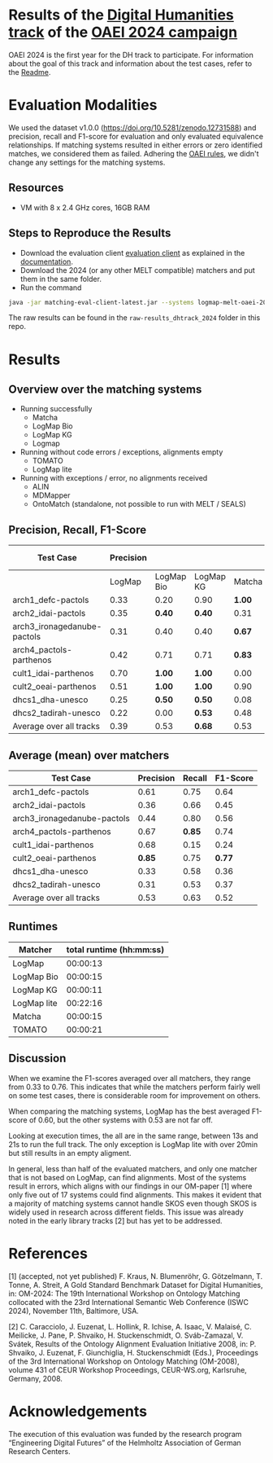 # Results of the [Digital Humanities track](https://oaei.ontologymatching.org/2024/digitalhumanities/index.html) of the [OAEI 2024 campaign](https://oaei.ontologymatching.org/2024/)
OAEI 2024 is the first year for the DH track to participate. For information about the goal of this track and information about the test cases, refer to the [Readme](https://github.com/FelixFrizzy/DH-benchmark/blob/main/README.md).

# Evaluation Modalities
We used the dataset v1.0.0 (https://doi.org/10.5281/zenodo.12731588) and precision, recall and F1-score for evaluation and only evaluated equivalence relationships. If matching systems resulted in either errors or zero identified matches, we considered them as failed. Adhering the [OAEI rules](https://oaei.ontologymatching.org/doc/oaei-rules.2.html), we didn't change any settings for the matching systems. 

## Resources
- VM with 8 x 2.4 GHz cores, 16GB RAM

## Steps to Reproduce the Results
- Download the evaluation client [evaluation client](https://nightly.link/dwslab/melt/workflows/java_client_upload/master/evaluation-client.zip) as explained in the [documentation](https://dwslab.github.io/melt/matcher-evaluation/client).
- Download the 2024 (or any other MELT compatible) matchers and put them in the same folder.
- Run the command
```bash
java -jar matching-eval-client-latest.jar --systems logmap-melt-oaei-2021-web-latest.tar.gz logmap-bio-melt-oaei-2021-web-latest.tar.gz logmap-kg-melt-oaei-2021-web-latest.tar.gz logmap-lite-melt-oaei-2021-web-latest.tar.gz matcha.tar.gz "ALIN - Jomar Silva.zip" MDMapper-seals.zip https://match.tomato.irit.fr/match --track http://oaei.webdatacommons.org/tdrs/ dh 2024all --results oaei2024_dh
```
The raw results can be found in the `raw-results_dhtrack_2024` folder in this repo.

# Results


## Overview over the matching systems
- Running successfully
    - Matcha
    - LogMap Bio
    - LogMap KG
    - Logmap
- Running without code errors / exceptions, alignments empty
    - TOMATO
    - LogMap lite
- Running with exceptions / error, no alignments received
    - ALIN
    - MDMapper
    - OntoMatch (standalone, not possible to run with MELT / SEALS)

## Precision, Recall, F1-Score
| Test Case                   |Precision |                |               |           |Recall    |            |           |          |F1-Score  |            |           |          |
| --------------------------- | -------- | -------------- | ------------- | --------- | -------- | ---------- | --------- | -------- | -------- | ---------- | --------- | -------- |
|                             | LogMap   | LogMap Bio     | LogMap KG     | Matcha    | LogMap   | LogMap Bio | LogMap KG | Matcha   | LogMap   | LogMap Bio | LogMap KG | Matcha   |
| arch1_defc-pactols          | 0.33     | 0.20           | 0.90          | **1.00**  | **1.00** | 0.20       | 0.90      | 0.90     | 0.50     | 0.20       | 0.90      | **0.95** |
| arch2_idai-pactols          | 0.35     | **0.40**       | **0.40**      | 0.31      | **1.00** | 0.71       | 0.71      | 0.24     | **0.52** | 0.51       | 0.51      | 0.27     |
| arch3_ironagedanube-pactols | 0.31     | 0.40           | 0.40          | **0.67**  | **0.80** | **0.80**   | **0.80**  | **0.80** | 0.44     | 0.53       | 0.53      | **0.73** |
| arch4_pactols-parthenos     | 0.42     | 0.71           | 0.71          | **0.83**  | **0.92** | 0.83       | 0.83      | 0.83     | 0.58     | 0.77       | 0.77      | **0.83** |
| cult1_idai-parthenos        | 0.70     | **1.00**       | **1.00**      | 0.00      | **0.27** | 0.17       | 0.17      | 0.00     | **0.39** | 0.30       | 0.30      | 0.00     |
| cult2_oeai-parthenos        | 0.51     | **1.00**       | **1.00**      | 0.90      | **0.89** | 0.68       | 0.68      | 0.74     | 0.65     | **0.81**   | **0.81**  | **0.81** |
| dhcs1_dha-unesco            | 0.25     | **0.50**       | **0.50**      | 0.08      | **0.90** | 0.40       | 0.40      | 0.60     | 0.39     | **0.44**   | **0.44**  | 0.14     |
| dhcs2_tadirah-unesco        | 0.22     | 0.00           | **0.53**      | 0.48      | **0.80** | 0.00       | 0.67      | 0.67     | 0.35     | 0.00       | **0.59**  | 0.56     |
| Average over all tracks     | 0.39     | 0.53           | **0.68**      | 0.53      | **0.82** | 0.47       | 0.64      | 0.60     | 0.48     | 0.45       | **0.61**  | 0.54     |


## Average (mean) over matchers

| Test Case                   |Precision  | Recall    | F1-Score |
| --------------------------- | --------  | --------- | -------- |
| arch1_defc-pactols          | 0.61      | 0.75      | 0.64     |
| arch2_idai-pactols          | 0.36      | 0.66      | 0.45     |
| arch3_ironagedanube-pactols | 0.44      | 0.80      | 0.56     |
| arch4_pactols-parthenos     | 0.67      | **0.85**  | 0.74     |
| cult1_idai-parthenos        | 0.68      | 0.15      | 0.24     |
| cult2_oeai-parthenos        | **0.85**  | 0.75      | **0.77** |
| dhcs1_dha-unesco            | 0.33      | 0.58      | 0.36     |
| dhcs2_tadirah-unesco        | 0.31      | 0.53      | 0.37     |
| Average over all tracks     | 0.53      | 0.63      | 0.52     |
 

## Runtimes
| Matcher     | total runtime (hh:mm:ss) |
|-------------|--------------------------|
| LogMap      | 00:00:13                 |
| LogMap Bio  | 00:00:15                 |
| LogMap KG   | 00:00:11                 |
| LogMap lite | 00:22:16                 |
| Matcha      | 00:00:15                 |
| TOMATO      | 00:00:21                 |

## Discussion
When we examine the F1-scores averaged over all matchers, they range from 0.33 to 0.76. This indicates that while the matchers perform fairly well on some test cases, there is considerable room for improvement on others. 

When comparing the matching systems, LogMap has the best averaged F1-score of 0.60, but the other systems with 0.53 are not far off.

Looking at execution times, the all are in the same range, between 13s and 21s to run the full track. The only exception is LogMap lite with over 20min but still results in an empty aligment.

In general, less than half of the evaluated matchers, and only one matcher that is not based on LogMap, can find alignments. Most of the systems result in errors, which aligns with our findings in our OM-paper [1] where only five out of 17 systems could find alignments.  This makes it evident that a majority of matching systems cannot handle SKOS even though SKOS is widely used in research across different fields. This issue was already noted in the early library tracks [2] but has yet to be addressed. 

# References
[1] (accepted, not yet published) F. Kraus, N. Blumenröhr, G. Götzelmann, T. Tonne, A. Streit, A Gold Standard Benchmark Dataset for Digital Humanities, in: OM-2024: The 19th International Workshop on Ontology Matching collocated with the 23rd International Semantic Web Conference (ISWC 2024), November 11th, Baltimore, USA.

[2] C. Caracciolo, J. Euzenat, L. Hollink, R. Ichise, A. Isaac, V. Malaisé, C. Meilicke, J. Pane, P. Shvaiko, H. Stuckenschmidt, O. Sváb-Zamazal, V. Svátek, Results of the Ontology Alignment Evaluation Initiative 2008, in: P. Shvaiko, J. Euzenat, F. Giunchiglia, H. Stuckenschmidt (Eds.), Proceedings of the 3rd International Workshop on Ontology Matching (OM-2008), volume 431 of CEUR Workshop Proceedings, CEUR-WS.org, Karlsruhe, Germany, 2008.

# Acknowledgements
The execution of this evaluation was funded by the research program “Engineering Digital Futures” of the Helmholtz Association of German Research Centers.
